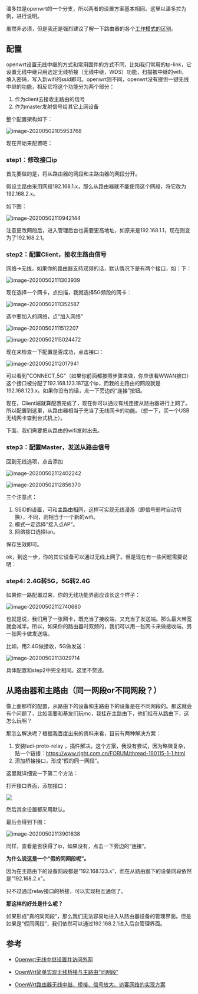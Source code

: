 

潘多拉是openwrt的一个分支，所以两者的设置方案基本相同。这里以潘多拉为例，进行说明。

虽然非必须，但是我还是强烈建议了解一下路由器的各个[工作模式的区别](https://www.ravenxrz.ink/archives/b8925de5.html)。

## 配置

openwrt设置无线中继的方式和常用固件的方式不同，比如我们常用的tp-link，它设置无线中继只用选定无线桥接（无线中继，WDS）功能，扫描被中继的wifi，填入密码，写入新wifi的ssid即可。openwrt则不同，openwrt没有提供一键无线中继的功能，相反它将这个功能分为两个部分：

1. 作为client去接收主路由的信号
2. 作为master发射信号给其它上网设备

整个配置架构如下：

![image-20200502105953768](https://cdn.jsdelivr.net/gh/ravenxrz/PicBed/img/image-20200502105953768.png)

<!--more-->

现在开始来配置吧：

### step1：修改接口ip

首先要做的是，将从路由器的网段和主路由器的网段分开。

假设主路由采用网段192.168.1.x，那么从路由器就不能使用这个网段，将它改为192.168.2.x。

如下图：

![image-20200502110942144](https://cdn.jsdelivr.net/gh/ravenxrz/PicBed/img/image-20200502110942144.png)

注意更改网段后，进入管理后台也需要更高地址，如原来是192.168.1.1，现在则变为了192.168.2.1。

### step2：配置Client，接收主路由信号

网络->无线，如果你的路由器支持双频的话，默认情况下是有两个接口，如：下：

![image-20200502111303939](https://cdn.jsdelivr.net/gh/ravenxrz/PicBed/img/image-20200502111303939.png)

现在选择一个网卡，点扫描，我就选择5G频段的网卡：

![image-20200502111352587](https://cdn.jsdelivr.net/gh/ravenxrz/PicBed/img/image-20200502111352587.png)

选中要加入的网络，点“加入网络”

![image-20200502111512207](https://cdn.jsdelivr.net/gh/ravenxrz/PicBed/img/image-20200502111512207.png)

![image-20200502115024472](https://cdn.jsdelivr.net/gh/ravenxrz/PicBed/img/image-20200502115024472.png)

现在来检查一下配置是否成功，点击接口：

![image-20200502112017941](https://cdn.jsdelivr.net/gh/ravenxrz/PicBed/img/image-20200502112017941.png)

可以看到"CONNECT_5G"（如果你前面都按照步骤来做，你应该看WWAN接口）这个接口被分配了192.168.123.187这个ip，而我的主路由的网段就是192.168.123.x。如果你没有的话，点一下旁边的“连接”按钮。

现在，Client端就算配置完成了，现在你可以通过有线连接从路由器进行上网了。所以配置到这里，从路由器相当于充当了无线网卡的功能。（想一下，买一个USB无线网卡查到台式机上）。

下面，我们需要把从路由的wifi发射出去。

### step3：配置Master，发送从路由信号

回到无线选项，点击添加

![image-20200502112402242](https://cdn.jsdelivr.net/gh/ravenxrz/PicBed/img/image-20200502112402242.png)

![image-20200502112856370](https://cdn.jsdelivr.net/gh/ravenxrz/PicBed/img/image-20200502112856370.png)

三个注意点：

1. SSID的设置，可和主路由相同，这样可实现无线漫游（即信号弱时自动切换），不同，则相当于一个新的wifi。
2. 模式一定选择“接入点AP”。
3. 网络接口选择lan。

保存生效即可。

ok，到这一步，你的其它设备可以通过无线上网了。但是现在有一些问题需要说明：

### step4: 2.4G转5G，5G转2.4G

如果你一路配置过来，你的无线功能界面应该长这个样子：

![image-20200502112740680](https://cdn.jsdelivr.net/gh/ravenxrz/PicBed/img/image-20200502112740680.png)

也就是说，我们用了一张网卡，既充当了接收端，又充当了发送端。那么最大带宽就会减半。所以，如果你的路由器时双频的，我们可以用一张网卡来做接收端，另一张网卡做发送端。

比如，用2.4G做接收，5G做发送：

![image-20200502113029714](https://cdn.jsdelivr.net/gh/ravenxrz/PicBed/img/image-20200502113029714.png)

具体配置和step2中完全相同。这里不赘述。

## 从路由器和主路由（同一网段or不同网段？）

像上面那样的配置，从路由下的设备和主路由下的设备是在不同网段的。那这就会有个问题了，比如我要和基友们玩mc，我挂在主路由下，他们挂在从路由下，这怎么玩啊？

那怎么解决呢？根据我百度出来的资料来看，目前有两种解决方案：

1. 安装luci-proto-relay ，插件解决。这个方案，我没有尝试，因为略微复杂，贴一个链接：https://www.right.com.cn/FORUM/thread-190115-1-1.html
2. 添加桥接接口，形成“假的同一网段”。

这里就详细说一下第二个方法：

打开接口界面，添加接口：

![](https://cdn.jsdelivr.net/gh/ravenxrz/PicBed/img/image-20200502113749281.png)

然后其余设置都采用默认。

最后会得到下图：

![image-20200502113901838](https://cdn.jsdelivr.net/gh/ravenxrz/PicBed/img/image-20200502115224199.png)

同样，查看是否获得了ip，如果没有，点击一下旁边的“连接”。

**为什么说这是一个“假的同网段呢”。**

因为在主路由下的设备网段都是“192.168.123.x”，而在从路由器下的设备网段依然是“192.168.2.x"。

只不过通过relay接口的桥接，可以实现相互通信了。

**那这样的好处是什么呢？**

如果形成“真的同网段”，那么我们无法容易地进入从路由器设备的管理界面。但是如果是“假同网段”，我们依然可以通过192.168.2.1进入后台管理界面。

## 参考

- [Openwrt无线中继设置并访问外网](https://www.cnblogs.com/wsine/p/5238465.html)
- [OpenWrt简单实现无线桥接与主路由“同网段”](https://www.right.com.cn/forum/thread-4009564-1-1.html)

- [OpenWrt路由器无线中继、桥接、信号放大、访客网络的实现方案](https://blog.csdn.net/lvshaorong/article/details/53230545)